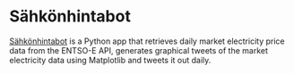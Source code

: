 # Sähkönhintabot

[Sähkönhintabot](https://twitter.com/sahkonhintabot) is a Python app that retrieves daily market electricity price data from the ENTSO-E API, generates graphical tweets of the market electricity data using Matplotlib and tweets it out daily.
